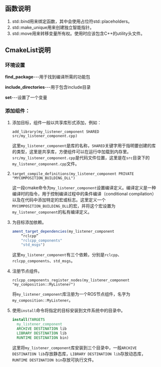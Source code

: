 ## 函数说明

1. std::bind用来绑定函数，其中会使用占位符std::placeholders。
2. std::make_unique用来创建独立智能指针。
3. std::move用来转移变量所有权。使用时应该包含C++的utility头文件。





## CmakeList说明

### 环境设置

**find_package**---用于找到编译所需的功能包

**include_directories**---用于包含include目录

**set**---设置了一个变量



### 添加组件：

1. 添加目标，组件一般以共享库形式添加，例如：

   ```add_library(my_listener_component SHARED src/my_listener_component.cpp)```

   这里`my_listener_component`是库的名称，`SHARED`关键字用于指明要创建的库的类型，这里是共享库，方便组件可以在运行中加载到内存里。`src/my_listener_component.cpp`是代码文件位置，这里是在`src`目录下的`my_listener_component.cpp`文件。

2. ```target_compile_definitions(my_listener_component PRIVATE "MYCOMPOSITION_BUILDING_DLL")```

   这一段cmake命令为`my_listener_component`设置编译定义。编译定义是一种编译时的指令，用于控制编译过程中的条件编译（conditional compilation）以及在代码中添加特定的宏或标志。这里定义一个`MYCOMPOSITION_BUILDING_DLL`的宏，并将这个宏设置为`my_listener_component`的私有编译定义。

3. 为目标添加依赖。

   ```cmake
   ament_target_dependencies(my_listener_component 
       “rclcpp”
       "rclcpp_components"
       "std_msgs")
   ```

   这里`my_listener_component`有三个依赖，分别是`rclcpp`、`rclcpp_components`、`std_msgs`。

4. 注册节点组件。

   ```camke
   rclcpp_components_register_nodes(my_listener_component "my_composition::MyListener")
   ```

   将`my_listener_component`库注册为一个ROS节点组件，名字为`my_composition::MyListener`。

5. 使用`install`命令将指定的目标安装到文件系统中的目录中。

   ```cmake
   install(TARGETS
     my_listener_component
     ARCHIVE DESTINATION lib
     LIBRARY DESTINATION lib
     RUNTIME DESTINATION bin)
   ```

   这里将`my_listener_component`库安装到三个目录中，一般`ARCHIVE DESTINATION lib`存放静态库，`LIBRARY DESTINATION lib`存放动态库，`RUNTIME DESTINATION bin`存放可执行文件。




